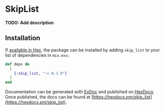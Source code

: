 # SkipList

**TODO: Add description**

## Installation

If [available in Hex](https://hex.pm/docs/publish), the package can be installed
by adding `skip_list` to your list of dependencies in `mix.exs`:

```elixir
def deps do
  [
    {:skip_list, "~> 0.1.0"}
  ]
end
```

Documentation can be generated with [ExDoc](https://github.com/elixir-lang/ex_doc)
and published on [HexDocs](https://hexdocs.pm). Once published, the docs can
be found at [https://hexdocs.pm/skip_list](https://hexdocs.pm/skip_list).

